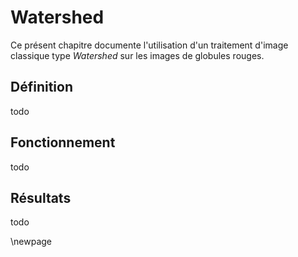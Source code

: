 # Watershed

Ce présent chapitre documente l'utilisation d'un traitement d'image classique type *Watershed* sur les images de globules rouges.

## Définition

todo

## Fonctionnement

todo

## Résultats

todo

\newpage
